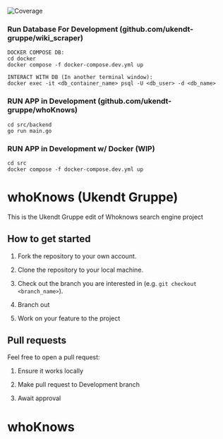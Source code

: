 ![Coverage](https://img.shields.io/endpoint?url=https://gist.githubusercontent.com/svdf18/44e7725b61d78d612fa0ee53b3437c78/raw/go-coverage.json)

### Run Database For Development (github.com/ukendt-gruppe/wiki_scraper)
```
DOCKER COMPOSE DB:
cd docker
docker compose -f docker-compose.dev.yml up

INTERACT WITH DB (In another terminal window):
docker exec -it <db_container_name> psql -U <db_user> -d <db_name>
```

### RUN APP in Development (github.com/ukendt-gruppe/whoKnows)
```
cd src/backend
go run main.go
```

### RUN APP in Development w/ Docker (WIP)
```
cd src
docker compose -f docker-compose.dev.yml up
```

# whoKnows (Ukendt Gruppe)

This is the Ukendt Gruppe edit of Whoknows search engine project

## How to get started

1. Fork the repository to your own account.

2. Clone the repository to your local machine.

3. Check out the branch you are interested in (e.g. `git checkout <branch_name>`).

4. Branch out

5. Work on your feature to the project


## Pull requests

Feel free to open a pull request:

1. Ensure it works locally 

2. Make pull request to Development branch

3. Await approval

# whoKnows
